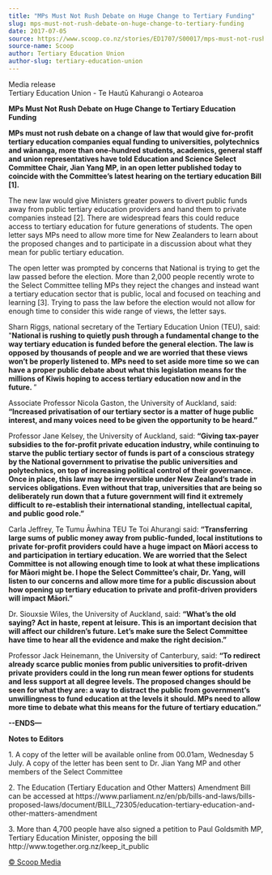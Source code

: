 ```yaml
---
title: "MPs Must Not Rush Debate on Huge Change to Tertiary Funding"
slug: mps-must-not-rush-debate-on-huge-change-to-tertiary-funding
date: 2017-07-05
source: https://www.scoop.co.nz/stories/ED1707/S00017/mps-must-not-rush-debate-on-huge-change-to-tertiary-funding.htm
source-name: Scoop
author: Tertiary Education Union
author-slug: tertiary-education-union
---
```


<p>Media release<br>Tertiary Education Union - Te Hautū
Kahurangi o Aotearoa</p>

<p><strong>MPs Must Not Rush Debate on
Huge Change to Tertiary Education
Funding</strong></p>

<p><strong>MPs must not rush debate on a
change of law that would give for-profit tertiary education
companies equal funding to universities, polytechnics and
wānanga, more than one-hundred students, academics, general
staff and union representatives have told Education and
Science Select Committee Chair, Jian Yang MP, in an open
letter published today to coincide with the Committee’s
latest hearing on the tertiary education Bill
[1].</strong></p>

<p>The new law would give Ministers greater
powers to divert public funds away from public tertiary
education providers and hand them to private companies
instead [2]. There are widespread fears this could reduce
access to tertiary education for future generations of
students. The open letter says MPs need to allow more time
for New Zealanders to learn about the proposed changes and
to participate in a discussion about what they mean for
public tertiary education.</p>

<p>The open letter was prompted by
concerns that National is trying to get the law passed
before the election. More than 2,000 people recently wrote
to the Select Committee telling MPs they reject the changes
and instead want a tertiary education sector that is public,
local and focused on teaching and learning [3]. Trying to
pass the law before the election would not allow for enough
time to consider this wide range of views, the letter
says.
</p>

<p>Sharn Riggs, national secretary of the Tertiary
Education Union (TEU), said: "<strong>National is rushing to
quietly push through a fundamental change to the way
tertiary education is funded before the general election.
The law is opposed by thousands of people and we are worried
that these views won’t be properly listened to. MPs need
to set aside more time so we can have a proper public debate
about what this legislation means for the millions of Kiwis
hoping to access tertiary education now and in the future.
</strong>”</p>

<p>Associate Professor Nicola Gaston, the
University of Auckland, said: <strong>“Increased
privatisation of our tertiary sector is a matter of huge
public interest, and many voices need to be given the
opportunity to be heard.”</strong></p>

<p>Professor Jane
Kelsey, the University of Auckland, said: <strong>“Giving
tax-payer subsidies to the for-profit private education
industry, while continuing to starve the public tertiary
sector of funds is part of a conscious strategy by the
National government to privatise the public universities and
polytechnics, on top of increasing political control of
their governance. Once in place, this law may be
irreversible under New Zealand’s trade in services
obligations. Even without that trap, universities that are
being so deliberately run down that a future government will
find it extremely difficult to re-establish their
international standing, intellectual capital, and public
good role.”</strong></p>

<p>Carla Jeffrey, Te Tumu Āwhina TEU
Te Toi Ahurangi said: <strong>“Transferring large sums of
public money away from public-funded, local institutions to
private for-profit providers could have a huge impact on
Māori access to and participation in tertiary education. We
are worried that the Select Committee is not allowing enough
time to look at what these implications for Māori might be.
I hope the Select Committee’s chair, Dr. Yang, will listen
to our concerns and allow more time for a public discussion
about how opening up tertiary education to private and
profit-driven providers will impact
Māori.”</strong></p>

<p>Dr. Siouxsie Wiles, the University of
Auckland, said: <strong>“What’s the old saying? Act in
haste, repent at leisure. This is an important decision that
will affect our children’s future. Let’s make sure the
Select Committee have time to hear all the evidence and make
the right decision.”</strong></p>

<p>Professor Jack Heinemann,
the University of Canterbury, said: <strong>“To redirect
already scarce public monies from public universities to
profit-driven private providers could in the long run mean
fewer options for students and less support at all degree
levels. The proposed changes should be seen for what they
are: a way to distract the public from government’s
unwillingness to fund education at the levels it should. MPs
need to allow more time to debate what this means for the
future of tertiary
education.”</strong></p>

<p><strong>--ENDS—</strong></p>

<p><strong>Notes
to Editors</strong></p>

<p>1.	A copy of the letter will be available online from 00.01am, Wednesday
5 July. A copy of the letter has been sent to Dr. Jian Yang
MP and other members of the Select Committee</p>

<p>2.	The
Education (Tertiary Education and Other Matters) Amendment
Bill can be accessed at
https://www.parliament.nz/en/pb/bills-and-laws/bills-proposed-laws/document/BILL_72305/education-tertiary-education-and-other-matters-amendment</p>

<p>3.	More
than 4,700 people have also signed a petition to Paul
Goldsmith MP, Tertiary Education Minister, opposing the bill
http://www.together.org.nz/keep_it_public
</p><p>
<a href="http://www.scoop.co.nz/about/terms.html" target="_blank"><span>© Scoop Media</span></a>
         </p>